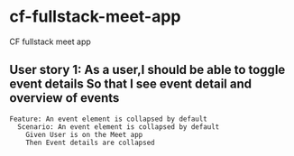 # cf-fullstack-meet-app
CF fullstack meet app


## User story 1: As a user,I should be able to toggle event details So that I see event detail and overview of events

```gherkin
Feature: An event element is collapsed by default
  Scenario: An event element is collapsed by default
    Given User is on the Meet app
    Then Event details are collapsed

```
